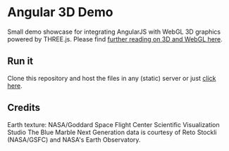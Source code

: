 # Angular 3D Demo

Small demo showcase for integrating AngularJS with WebGL 3D graphics powered by THREE.js. Please find [further reading on 3D and WebGL here](https://github.com/thinktecture/2d-3d-usergroup-2015).

## Run it
Clone this repository and host the files in any (static) server or just [click here](https://cdn.rawgit.com/chliebel/angular-3d-demo/master/index.html).

## Credits
Earth texture: NASA/Goddard Space Flight Center Scientific Visualization Studio The Blue Marble Next Generation data is courtesy of Reto Stockli (NASA/GSFC) and NASA's Earth Observatory.
